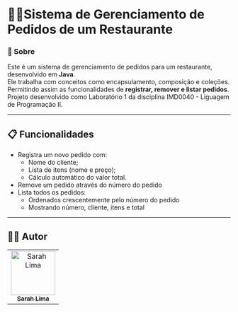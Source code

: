 # 👨‍🍳​ Sistema de Gerenciamento de Pedidos de um Restaurante

### :mag_right: Sobre
Este é um sistema de gerenciamento de pedidos para um restaurante, desenvolvido em **Java**.  
Ele trabalha com conceitos como encapsulamento, composição e coleções. Permitindo assim as funcionalidades de **registrar, remover e listar pedidos**. Projeto desenvolvido como Laboratório 1 da disciplina IMD0040 - Liguagem de Programação II.

---

## 📋 Funcionalidades  

- Registra um novo pedido com:
  - Nome do cliente;  
  - Lista de itens (nome e preço);  
  - Cálculo automático do valor total. 
- Remove um pedido através do número do pedido 
- Lista todos os pedidos:
  - Ordenados crescentemente pelo número do pedido  
  - Mostrando número, cliente, itens e total  

---

## 👩‍💻 Autor
<table>
  <tr>
    <td align="center">
      <a href="https://github.com/sarahiaa">
        <img src="https://github.com/sarahiaa.png" width="100px;" alt="Sarah Lima"/>
        <br />
        <sub><b>Sarah Lima</b></sub>
      </a>
    </td>
  </tr>
</table>
